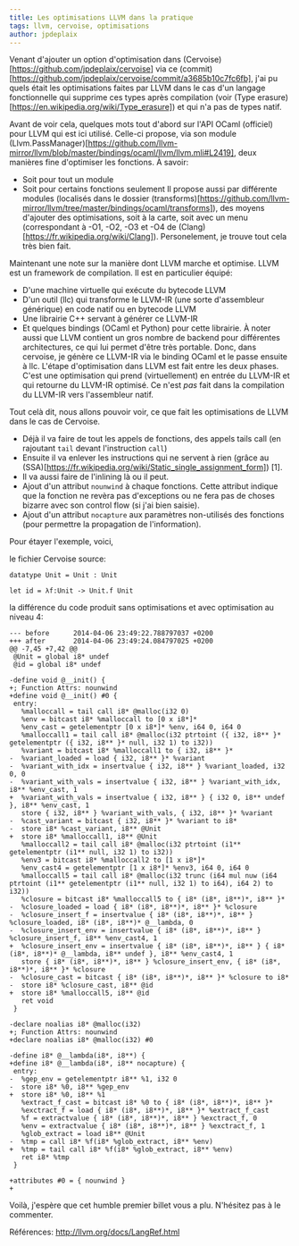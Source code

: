 ```yaml
---
title: Les optimisations LLVM dans la pratique
tags: llvm, cervoise, optimisations
author: jpdeplaix
---
```


Venant d'ajouter un option d'optimisation dans (Cervoise)[https://github.com/jpdeplaix/cervoise] via ce (commit)[https://github.com/jpdeplaix/cervoise/commit/a3685b10c7fc6fb],
j'ai pu quels était les optimisations faites par LLVM dans le cas d'un langage fonctionnelle qui supprime ces types après compilation (voir (Type erasure)[https://en.wikipedia.org/wiki/Type_erasure]) et qui n'a pas de types natif.

Avant de voir cela, quelques mots tout d'abord sur l'API OCaml (officiel) pour LLVM qui est ici utilisé. Celle-ci propose, via son module (Llvm.PassManager)[https://github.com/llvm-mirror/llvm/blob/master/bindings/ocaml/llvm/llvm.mli#L2419], deux manières fine d'optimiser les fonctions.
À savoir:
 * Soit pour tout un module
 * Soit pour certains fonctions seulement
Il propose aussi par différente modules (localisés dans le dossier (transforms)[https://github.com/llvm-mirror/llvm/tree/master/bindings/ocaml/transforms]), des moyens d'ajouter des optimisations, soit à la carte, soit avec un menu (correspondant à -O1, -O2, -O3 et -O4 de (Clang)[https://fr.wikipedia.org/wiki/Clang]).
Personelement, je trouve tout cela très bien fait.

Maintenant une note sur la manière dont LLVM marche et optimise.
LLVM est un framework de compilation. Il est en particulier équipé:
 * D'une machine virtuelle qui exécute du bytecode LLVM
 * D'un outil (llc) qui transforme le LLVM-IR (une sorte d'assembleur générique) en code natif ou en bytecode LLVM
 * Une librairie C++ servant à générer ce LLVM-IR
 * Et quelques bindings (OCaml et Python) pour cette librairie.
À noter aussi que LLVM contient un gros nombre de backend pour différentes architectures, ce qui lui permet d'être très portable.
Donc, dans cervoise, je génère ce LLVM-IR via le binding OCaml et le passe ensuite à llc.
L'étape d'optimisation dans LLVM est fait entre les deux phases. C'est une optimisation qui prend (virtuellement) en entrée du LLVM-IR et qui retourne du LLVM-IR optimisé. Ce n'est *pas* fait dans la compilation du LLVM-IR vers l'assembleur natif.

Tout celà dit, nous allons pouvoir voir, ce que fait les optimisations de LLVM dans le cas de Cervoise.
 * Déjà il va faire de tout les appels de fonctions, des appels tails call (en rajoutant ```tail``` devant l'instruction ```call```)
 * Ensuite il va enlever les instructions qui ne servent à rien (grâce au (SSA)[https://fr.wikipedia.org/wiki/Static_single_assignment_form]) [1].
 * Il va aussi faire de l'inlining là ou il peut.
 * Ajout d'un attribut ```nounwind``` à chaque fonctions. Cette attribut indique que la fonction ne revèra pas d'exceptions ou ne fera pas de choses bizarre avec son control flow (si j'ai bien saisie).
 * Ajout d'un attribut ```nocapture``` aux paramètres non-utilisés des fonctions (pour permettre la propagation de l'information).

Pour étayer l'exemple, voici,

le fichier Cervoise source:
```
datatype Unit = Unit : Unit

let id = λf:Unit -> Unit.f Unit
```

la différence du code produit sans optimisations et avec optimisation au niveau 4:
```
--- before      2014-04-06 23:49:22.788797037 +0200
+++ after       2014-04-06 23:49:24.084797025 +0200
@@ -7,45 +7,42 @@
 @Unit = global i8* undef
 @id = global i8* undef

-define void @__init() {
+; Function Attrs: nounwind
+define void @__init() #0 {
 entry:
   %malloccall = tail call i8* @malloc(i32 0)
   %env = bitcast i8* %malloccall to [0 x i8*]*
   %env_cast = getelementptr [0 x i8*]* %env, i64 0, i64 0
   %malloccall1 = tail call i8* @malloc(i32 ptrtoint ({ i32, i8** }* getelementptr ({ i32, i8** }* null, i32 1) to i32))
   %variant = bitcast i8* %malloccall1 to { i32, i8** }*
-  %variant_loaded = load { i32, i8** }* %variant
-  %variant_with_idx = insertvalue { i32, i8** } %variant_loaded, i32 0, 0
-  %variant_with_vals = insertvalue { i32, i8** } %variant_with_idx, i8** %env_cast, 1
+  %variant_with_vals = insertvalue { i32, i8** } { i32 0, i8** undef }, i8** %env_cast, 1
   store { i32, i8** } %variant_with_vals, { i32, i8** }* %variant
-  %cast_variant = bitcast { i32, i8** }* %variant to i8*
-  store i8* %cast_variant, i8** @Unit
+  store i8* %malloccall1, i8** @Unit
   %malloccall2 = tail call i8* @malloc(i32 ptrtoint (i1** getelementptr (i1** null, i32 1) to i32))
   %env3 = bitcast i8* %malloccall2 to [1 x i8*]*
   %env_cast4 = getelementptr [1 x i8*]* %env3, i64 0, i64 0
   %malloccall5 = tail call i8* @malloc(i32 trunc (i64 mul nuw (i64 ptrtoint (i1** getelementptr (i1** null, i32 1) to i64), i64 2) to i32))
   %closure = bitcast i8* %malloccall5 to { i8* (i8*, i8**)*, i8** }*
-  %closure_loaded = load { i8* (i8*, i8**)*, i8** }* %closure
-  %closure_insert_f = insertvalue { i8* (i8*, i8**)*, i8** } %closure_loaded, i8* (i8*, i8**)* @__lambda, 0
-  %closure_insert_env = insertvalue { i8* (i8*, i8**)*, i8** } %closure_insert_f, i8** %env_cast4, 1
+  %closure_insert_env = insertvalue { i8* (i8*, i8**)*, i8** } { i8* (i8*, i8**)* @__lambda, i8** undef }, i8** %env_cast4, 1
   store { i8* (i8*, i8**)*, i8** } %closure_insert_env, { i8* (i8*, i8**)*, i8** }* %closure
-  %closure_cast = bitcast { i8* (i8*, i8**)*, i8** }* %closure to i8*
-  store i8* %closure_cast, i8** @id
+  store i8* %malloccall5, i8** @id
   ret void
 }

-declare noalias i8* @malloc(i32)
+; Function Attrs: nounwind
+declare noalias i8* @malloc(i32) #0

-define i8* @__lambda(i8*, i8**) {
+define i8* @__lambda(i8*, i8** nocapture) {
 entry:
-  %gep_env = getelementptr i8** %1, i32 0
-  store i8* %0, i8** %gep_env
+  store i8* %0, i8** %1
   %extract_f_cast = bitcast i8* %0 to { i8* (i8*, i8**)*, i8** }*
   %exctract_f = load { i8* (i8*, i8**)*, i8** }* %extract_f_cast
   %f = extractvalue { i8* (i8*, i8**)*, i8** } %exctract_f, 0
   %env = extractvalue { i8* (i8*, i8**)*, i8** } %exctract_f, 1
   %glob_extract = load i8** @Unit
-  %tmp = call i8* %f(i8* %glob_extract, i8** %env)
+  %tmp = tail call i8* %f(i8* %glob_extract, i8** %env)
   ret i8* %tmp
 }

+attributes #0 = { nounwind }
+
```

Voilà, j'espère que cet humble premier billet vous a plu. N'hésitez pas à le commenter.

Références:
 http://llvm.org/docs/LangRef.html
